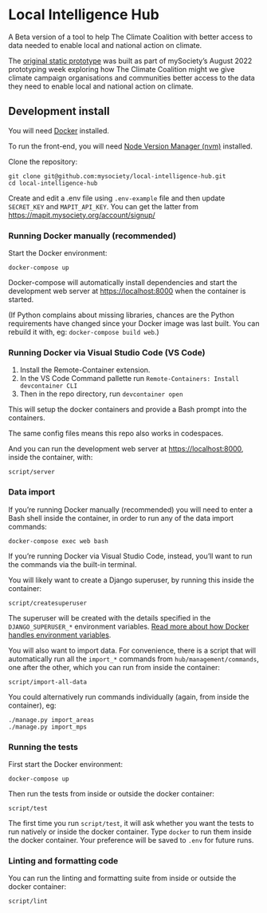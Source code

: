 # Local Intelligence Hub

A Beta version of a tool to help The Climate Coalition with better access
to data needed to enable local and national action on climate.

The [original static prototype](https://github.com/mysociety/local-intelligence-hub/commit/4fab6ff08401d4e4c29615ab07ff4f6c4f4e6050) was built as part of mySociety’s August 2022 prototyping week exploring how The Climate Coalition might we give climate campaign organisations and communities better access to the data they need to enable local and national action on climate.
## Development install

You will need [Docker](https://docs.docker.com/desktop/) installed.

To run the front-end, you will need [Node Version Manager (nvm)](https://github.com/nvm-sh/nvm) installed.

Clone the repository:

    git clone git@github.com:mysociety/local-intelligence-hub.git
    cd local-intelligence-hub

Create and edit a .env file using `.env-example` file and then
update `SECRET_KEY` and `MAPIT_API_KEY`. You can get the latter from https://mapit.mysociety.org/account/signup/

### Running Docker manually (recommended)

Start the Docker environment:

    docker-compose up

Docker-compose will automatically install dependencies and start the development web server at <https://localhost:8000> when the container is started.

(If Python complains about missing libraries, chances are the Python requirements have changed since your Docker image was last built. You can rebuild it with, eg: `docker-compose build web`.)

### Running Docker via Visual Studio Code (VS Code)

1. Install the Remote-Container extension.
2. In the VS Code Command pallette run `Remote-Containers: Install devcontainer CLI`
3. Then in the repo directory, run `devcontainer open`

This will setup the docker containers and provide a Bash prompt into the containers. 

The same config files means this repo also works in codespaces.

And you can run the development web server at <https://localhost:8000>, inside the container, with:

    script/server

### Data import

If you’re running Docker manually (recommended) you will need to enter a Bash shell inside the container, in order to run any of the data import commands:

    docker-compose exec web bash

If you’re running Docker via Visual Studio Code, instead, you’ll want to run the commands via the built-in terminal.

You will likely want to create a Django superuser, by running this inside the container:

    script/createsuperuser

The superuser will be created with the details specified in the `DJANGO_SUPERUSER_*` environment variables. [Read more about how Docker handles environment variables](https://docs.docker.com/compose/envvars-precedence/).

You will also want to import data. For convenience, there is a script that will automatically run all the `import_*` commands from `hub/management/commands`, one after the other, which you can run from inside the container:

    script/import-all-data

You could alternatively run commands individually (again, from inside the container), eg:

    ./manage.py import_areas
    ./manage.py import_mps

### Running the tests

First start the Docker environment:

    docker-compose up

Then run the tests from inside or outside the docker container:

    script/test

The first time you run `script/test`, it will ask whether you want the tests to run natively or inside the docker container. Type `docker` to run them inside the docker container. Your preference will be saved to `.env` for future runs.

### Linting and formatting code

You can run the linting and formatting suite from inside or outside the docker container:

    script/lint
